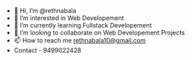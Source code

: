 - 👋 Hi, I’m @rethnabala
- 👀 I’m interested in Web Developement
- 🌱 I’m currently learning Fullstack Developement
- 💞️ I’m looking to collaborate on Web Developement Projects
- 📫 How to reach me rethnabala10@gmail.com 
-    Contact - 9499022428
<!---
rethnabala/rethnabala is a ✨ special ✨ repository because its `README.md` (this file) appears on your GitHub profile.
You can click the Preview link to take a look at your changes.
--->
